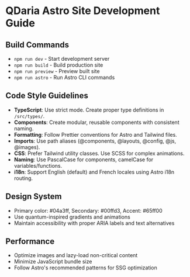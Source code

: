 # QDaria Astro Site Development Guide

## Build Commands
- `npm run dev` - Start development server
- `npm run build` - Build production site
- `npm run preview` - Preview built site
- `npm run astro` - Run Astro CLI commands

## Code Style Guidelines
- **TypeScript**: Use strict mode. Create proper type definitions in `/src/types/`.
- **Components**: Create modular, reusable components with consistent naming.
- **Formatting**: Follow Prettier conventions for Astro and Tailwind files.
- **Imports**: Use path aliases (@components, @layouts, @config, @js, @images).
- **CSS**: Prefer Tailwind utility classes. Use SCSS for complex animations.
- **Naming**: Use PascalCase for components, camelCase for variables/functions.
- **i18n**: Support English (default) and French locales using Astro i18n routing.

## Design System
- Primary color: #04a3ff, Secondary: #00ffd3, Accent: #65ff00
- Use quantum-inspired gradients and animations
- Maintain accessibility with proper ARIA labels and text alternatives

## Performance
- Optimize images and lazy-load non-critical content
- Minimize JavaScript bundle size
- Follow Astro's recommended patterns for SSG optimization